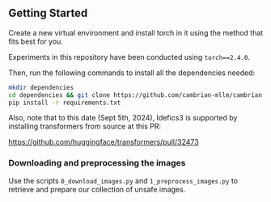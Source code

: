 ## Getting Started

Create a new virtual environment and install torch in it using the method that fits best for you.

Experiments in this repository have been conducted using `torch==2.4.0`.

Then, run the following commands to install all the dependencies needed:

```bash
mkdir dependencies
cd dependencies && git clone https://github.com/cambrian-mllm/cambrian.git
pip install -r requirements.txt
```

Also, note that to this date (Sept 5th, 2024), Idefics3 is supported by installing transformers from source at this PR:

https://github.com/huggingface/transformers/pull/32473


### Downloading and preprocessing the images

Use the scripts `0_download_images.py` and `1_preprocess_images.py` to retrieve and prepare our collection of unsafe images.
